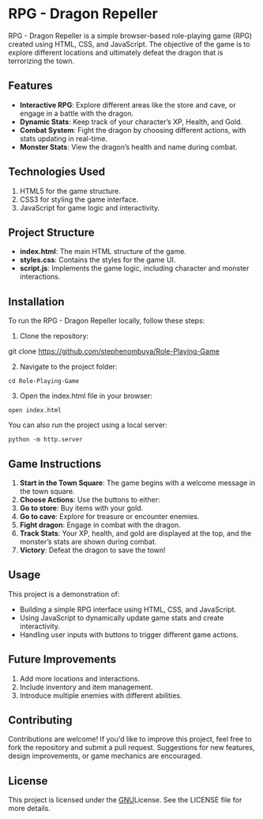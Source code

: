 # **RPG - Dragon Repeller**
RPG - Dragon Repeller is a simple browser-based role-playing game (RPG) created using HTML, CSS, and JavaScript. The objective of the game is to explore different locations and ultimately defeat the dragon that is terrorizing the town.

## **Features**
* **Interactive RPG**: Explore different areas like the store and cave, or engage in a battle with the dragon.
* **Dynamic Stats**: Keep track of your character’s XP, Health, and Gold.
* **Combat System**: Fight the dragon by choosing different actions, with stats updating in real-time.
* **Monster Stats**: View the dragon’s health and name during combat.


## **Technologies Used**
1. HTML5 for the game structure.
2. CSS3 for styling the game interface.
3. JavaScript for game logic and interactivity.

## **Project Structure**
* **index.html**: The main HTML structure of the game.
* **styles.css**: Contains the styles for the game UI.
* **script.js**: Implements the game logic, including character and monster interactions.

## **Installation**
To run the RPG - Dragon Repeller locally, follow these steps:

1. Clone the repository:

git clone https://github.com/stephenombuya/Role-Playing-Game

2. Navigate to the project folder:

```
cd Role-Playing-Game
```

3. Open the index.html file in your browser:

```
open index.html
```

You can also run the project using a local server:

```
python -m http.server
```

## **Game Instructions**
1. **Start in the Town Square**: The game begins with a welcome message in the town square.
2. **Choose Actions**: Use the buttons to either:
3. **Go to store**: Buy items with your gold.
4. **Go to cave**: Explore for treasure or encounter enemies.
5. **Fight dragon**: Engage in combat with the dragon.
6. **Track Stats**: Your XP, health, and gold are displayed at the top, and the monster’s stats are shown during combat.
7. **Victory**: Defeat the dragon to save the town!

## **Usage**
This project is a demonstration of:

* Building a simple RPG interface using HTML, CSS, and JavaScript.
* Using JavaScript to dynamically update game stats and create interactivity.
* Handling user inputs with buttons to trigger different game actions.

## **Future Improvements**
1. Add more locations and interactions.
2. Include inventory and item management.
3. Introduce multiple enemies with different abilities.

## **Contributing**
Contributions are welcome! If you'd like to improve this project, feel free to fork the repository and submit a pull request. Suggestions for new features, design improvements, or game mechanics are encouraged.

## **License**
This project is licensed under the [GNU]()License. See the LICENSE file for more details.

